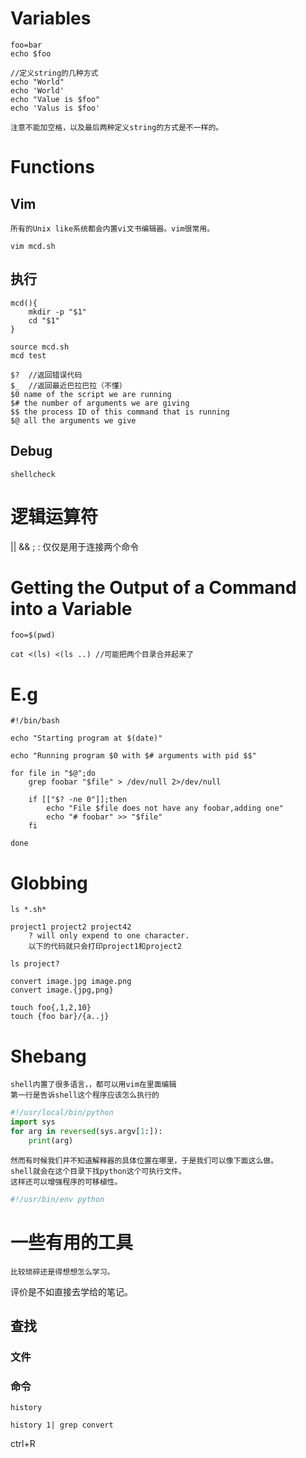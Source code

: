 # Variables
```shell
foo=bar
echo $foo

//定义string的几种方式
echo "World"
echo 'World'
echo "Value is $foo"
echo 'Valus is $foo'
```
	注意不能加空格，以及最后两种定义string的方式是不一样的。

# Functions
## Vim
	所有的Unix like系统都会内置vi文书编辑器。vim很常用。
```shell
vim mcd.sh
```

## 执行
```shell
mcd(){
	mkdir -p "$1"
	cd "$1"
}

source mcd.sh
mcd test
```

```shell
$?  //返回错误代码
$_  //返回最近巴拉巴拉（不懂）
$0 name of the script we are running
$# the number of arguments we are giving
$$ the process ID of this command that is running
$@ all the arguments we give
```

## Debug
```shell
shellcheck
```
# 逻辑运算符
||
&&
; : 仅仅是用于连接两个命令

# Getting the Output of a Command into a Variable
```shell
foo=$(pwd)

cat <(ls) <(ls ..) //可能把两个目录合并起来了
```

# E.g
```shell
#!/bin/bash

echo "Starting program at $(date)"

echo "Running program $0 with $# arguments with pid $$"

for file in "$@";do
	grep foobar "$file" > /dev/null 2>/dev/null

	if [["$? -ne 0"]];then
		echo "File $file does not have any foobar,adding one"
		echo "# foobar" >> "$file"
	fi

done
```

# Globbing
```shell
ls *.sh*
```
	project1 project2 project42
		? will only expend to one character.
		以下的代码就只会打印project1和project2
```shell
ls project?
```
```shell
convert image.jpg image.png
convert image.{jpg,png}

touch foo{,1,2,10}
touch {foo bar}/{a..j}
```

# Shebang
	shell内置了很多语言，，都可以用vim在里面编辑
	第一行是告诉shell这个程序应该怎么执行的
```python
#!/usr/local/bin/python
import sys
for arg in reversed(sys.argv[1:]):
	print(arg)
```
	然而有时候我们并不知道解释器的具体位置在哪里，于是我们可以像下面这么做。
	shell就会在这个目录下找python这个可执行文件。
	这样还可以增强程序的可移植性。
```python
#!/usr/bin/env python
```

# 一些有用的工具
	比较琐碎还是得想想怎么学习。

评价是不如直接去学给的笔记。
## 查找
### 文件
### 命令
```shell
history

history 1| grep convert
```
ctrl+R